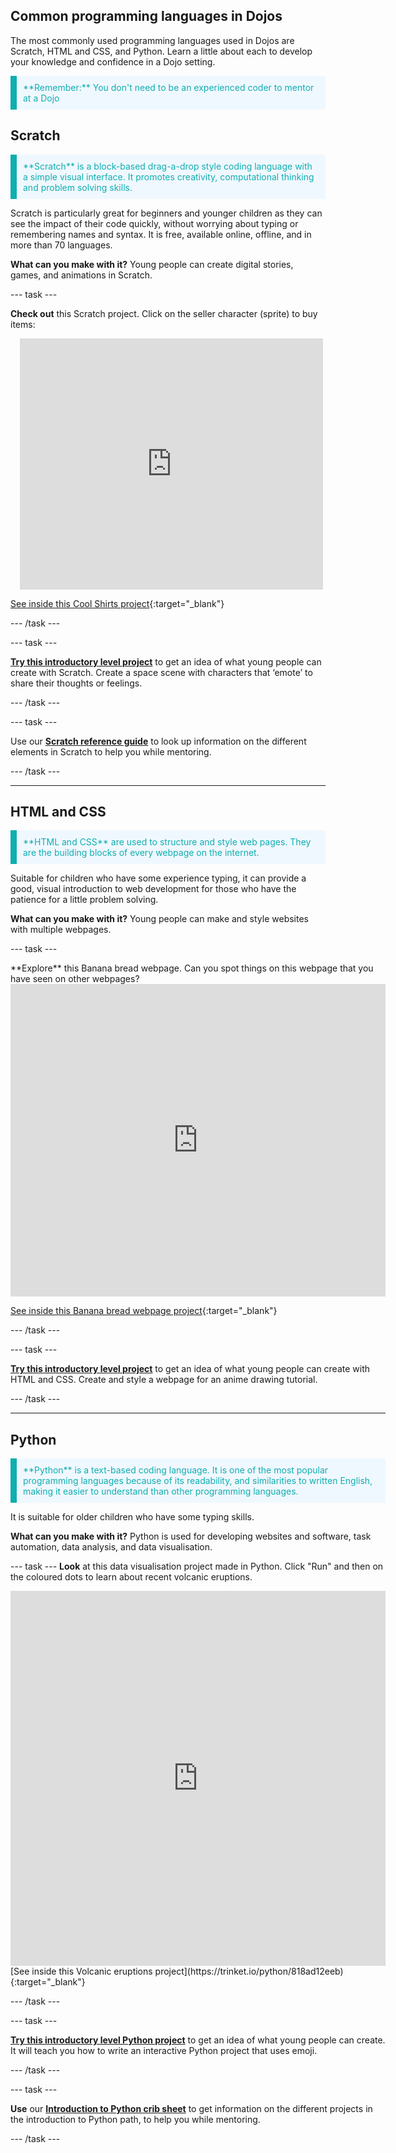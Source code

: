 ## Common programming languages in Dojos

The most commonly used programming languages used in Dojos are Scratch, HTML and CSS, and Python. Learn a little about each to develop your knowledge and confidence in a Dojo setting.

<p style="border-left: solid; border-width:10px; border-color: #0faeb0; background-color: aliceblue; padding: 10px;">
  <span style="color: #0faeb0"> **Remember:** You don't need to be an experienced coder to mentor at a Dojo </p>

## Scratch
<p style="border-left: solid; border-width:10px; border-color: #0faeb0; background-color: aliceblue; padding: 10px;">
<span style="color: #0faeb0">**Scratch** is a block-based drag-a-drop style coding language with a simple visual interface. It promotes creativity, computational thinking and problem solving skills. </p>
Scratch is particularly great for beginners and younger children as they can see the impact of their code quickly, without worrying about typing or remembering names and syntax. It is free, available online, offline, and in more than 70 languages.

**What can you make with it?**
Young people can create digital stories, games, and animations in Scratch. 

--- task ---

**Check out** this Scratch project. Click on the seller character (sprite) to buy items:
<div class="scratch-preview" style="margin-left: 15px;">
  <iframe allowtransparency="true" width="485" height="402" src="https://scratch.mit.edu/projects/embed/528697069/?autostart=false" frameborder="0"></iframe>
</div>

[See inside this Cool Shirts project](https://scratch.mit.edu/projects/528697069/editor){:target="_blank"}

--- /task ---
  
--- task ---
  
**[Try this introductory level project](https://projects.raspberrypi.org/en/projects/space-talk)** to get an idea of what young people can create with Scratch. Create a space scene with characters that ‘emote’ to share their thoughts or feelings.
  
--- /task ---

 
--- task ---
  
Use our **[Scratch reference guide](https://projects.raspberrypi.org/en/projects/getting-started-scratch/0)** to look up information on the different elements in Scratch to help you while mentoring. 
  
--- /task ---
________________________________________

## HTML and CSS
<p style="border-left: solid; border-width:10px; border-color: #0faeb0; background-color: aliceblue; padding: 10px;">
<span style="color: #0faeb0"> **HTML and CSS** are used to structure and style web pages. They are the building blocks of every webpage on the internet. </p> 
Suitable for children who have some experience typing, it can provide a good, visual introduction to web development for those who have the patience for a little problem solving.

**What can you make with it?**
Young people can make and style websites with multiple webpages.

--- task ---

<div style="display: flex; flex-wrap: wrap">
<div style="flex-basis: 175px; flex-grow: 1">  
**Explore** this Banana bread webpage. Can you spot things on this webpage that you have seen on other webpages?


<div>
<div>
  
<iframe src="https://trinket.io/embed/html/a4e230c535?outputOnly=true" width="600" height="500" frameborder="0" marginwidth="0" marginheight="0" allowfullscreen></iframe>
  
[See inside this Banana bread webpage project](https://trinket.io/html/a4e230c535){:target="_blank"}

</div>
</div>
--- /task ---
  
--- task ---
  
**[Try this introductory level project](https://projects.raspberrypi.org/en/projects/anime-expressions)** to get an idea of what young people can create with HTML and CSS. Create and style a webpage for an anime drawing tutorial.
  
--- /task ---

________________________________________

## Python
<p style="border-left: solid; border-width:10px; border-color: #0faeb0; background-color: aliceblue; padding: 10px;">
<span style="color: #0faeb0">**Python** is a text-based coding language. It is one of the most popular programming languages because of its readability, and similarities to written English, making it easier to understand than other programming languages. </p>
It is suitable for older children who have some typing skills.

**What can you make with it?**
Python is used for developing websites and software, task automation, data analysis, and data visualisation.



--- task ---
**Look** at this data visualisation project made in Python. Click "Run" and then on the coloured dots to learn about recent volcanic eruptions.

<div class="trinket">
<iframe src="https://trinket.io/embed/python/818ad12eeb?outputOnly=true&runOption=run" width="600" height="600" frameborder="0" marginwidth="0" marginheight="0" allowfullscreen></iframe>
</div>
[See inside this Volcanic eruptions project](https://trinket.io/python/818ad12eeb){:target="_blank"}

--- /task ---

  
  
  
--- task ---

**[Try this introductory level Python project](https://projects.raspberrypi.org/en/projects/hello-world)** to get an idea of what young people can create. It will teach you how to write an interactive Python project that uses emoji.
  
--- /task ---

--- task ---
  
**Use** our **[Introduction to Python crib sheet](https://assets.ctfassets.net/prb17lxex1hm/6Q5jK7IPEBgDw7DRjGCfOU/da215192bc5ebf01ffda3c8645fdf1ca/Crib_Sheets______Introduction_to_Python.pdf)** to get information on the different projects in the introduction to Python path, to help you while mentoring. 
  
--- /task ---

